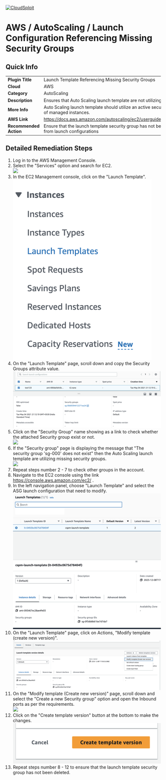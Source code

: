 [![CloudSploit](https://cloudsploit.com/img/logo-new-big-text-100.png "CloudSploit")](https://cloudsploit.com)

# AWS / AutoScaling / Launch Configuration Referencing Missing Security Groups

## Quick Info

| | |
|-|-|
| **Plugin Title** | Launch Template Referencing Missing Security Groups |
| **Cloud** | AWS |
| **Category** | AutoScaling |
| **Description** | Ensures that Auto Scaling launch template are not utilizing missing security groups. |
| **More Info** | Auto Scaling launch template should utilize an active security group to ensure safety of managed instances. |
| **AWS Link** | https://docs.aws.amazon.com/autoscaling/ec2/userguide/GettingStartedTutorial.html |
| **Recommended Action** | Ensure that the launch template security group has not been deleted. If so, remove it from launch configurations |

## Detailed Remediation Steps
1. Log in to the AWS Management Console.
2. Select the "Services" option and search for EC2. </br> <img src="/resources/aws/autoscaling/launch-configuration-referencing-missing-security-groups/step2.png"/>
3. In the EC2 Management console, click on the "Launch Template".</br> <img src="/resources/aws/autoscaling/launch-configuration-referencing-missing-security-groups/step3.png"/>
4. On the "Launch Template" page, scroll down and copy the Security Groups attribute value.</br> <img src="/resources/aws/autoscaling/launch-configuration-referencing-missing-security-groups/step4.png"/>
5. Click on the "Security Group" name showing as a link to check whether the attached Security group exist or not.</br> <img src="/resources/aws/autoscaling/launch-configuration-referencing-missing-security-groups/step5.png"/>
6. If the "Security group" page is displaying the message that "The security group 'sg-000' does not exist" then the Auto Scaling launch template are utilizing missing security groups.</br> <img src="/resources/aws/autoscaling/launch-configuration-referencing-missing-security-groups/step6.png"/>
7. Repeat steps number 2 - 7 to check other groups in the account.</br>
8. Navigate to the EC2 console using the link https://console.aws.amazon.com/ec2/ .</br>
9. In the left navigation panel, choose "Launch Template" and select the ASG launch configuration that need to modify.</br> <img src="/resources/aws/autoscaling/launch-configuration-referencing-missing-security-groups/step9.png"/>
10. On the "Launch Template" page, click on Actions, "Modify template (create new version)".</br> <img src="/resources/aws/autoscaling/launch-configuration-referencing-missing-security-groups/step10.png"/>
11. On the "Modify template (Create new version)" page, scroll down and select the "Create a new Security group" option and open the Inbound ports as per the requirements.</br> <img src="/resources/aws/autoscaling/launch-configuration-referencing-missing-security-groups/step11.png"/>
12. Click on the "Create template version" button at the bottom to make the changes.</br> <img src="/resources/aws/autoscaling/launch-configuration-referencing-missing-security-groups/step12.png"/>
13. Repeat steps number 8 - 12 to ensure that the launch template security group has not been deleted.</br> 
